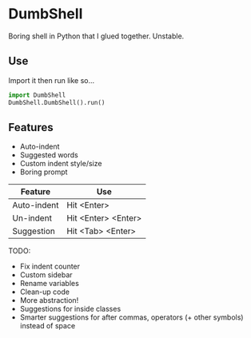 # DumbShell
Boring shell in Python that I glued together. Unstable.

## Use
Import it then run like so...
```py
import DumbShell
DumbShell.DumbShell().run()
```

## Features
* Auto-indent
* Suggested words
* Custom indent style/size
* Boring prompt

| Feature     | Use                     |
|-------------|-------------------------|
| Auto-indent | Hit \<Enter\>           |
| Un-indent   | Hit \<Enter\> \<Enter\> |
| Suggestion  | Hit \<Tab\> \<Enter\>   |
  
TODO:
  * Fix indent counter
  * Custom sidebar
  * Rename variables
  * Clean-up code
  * More abstraction!
  * Suggestions for inside classes
  * Smarter suggestions for after commas, operators (+ other symbols) instead of space
